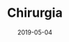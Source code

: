 ---
templateKey: "blogTemplate"
slug: "/uslugi/chirurgia"
date: "2019-05-04"
title: "Chirurgia"
description: "Lorem ipsum dolor sit amet, consectetur adipiscing elit, sed do eiusmod tempor incididunt ut labore et dolore magna aliqua. Ut enim ad minim veniam, quis nostrud exercitation ullamco laboris nisi ut aliquip ex ea commodo consequat."
subservices:
    - title: "kastracja kota"
      description: "Lorem ipsum dolor sit amet, consectetur adipiscing elit, sed do eiusmod tempor incididunt ut labore et dolore magna aliqua."
    - title: "sterylizacja kota"
      description: "Lorem ipsum dolor sit amet, consectetur adipiscing elit, sed do eiusmod tempor incididunt ut labore et dolore magna aliqua."
    - title: "kastracja psa"
      description: "Lorem ipsum dolor sit amet, consectetur adipiscing elit, sed do eiusmod tempor incididunt ut labore et dolore magna aliqua."
    - title: "kterylizacja psa"
      description: "Lorem ipsum dolor sit amet, consectetur adipiscing elit, sed do eiusmod tempor incididunt ut labore et dolore magna aliqua."
---